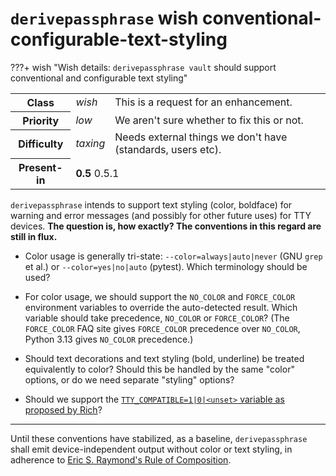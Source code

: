 # `derivepassphrase` wish conventional-configurable-text-styling

???+ wish "Wish details: `derivepassphrase vault` should support conventional and configurable text styling"
    <table id="bug-summary" markdown>
        <tr><th scope=col>Class<td><i>wish</i><td>This is a request for an enhancement.
        <tr><th scope=col>Priority<td><i>low</i><td>We aren&apos;t sure whether to fix this or not.
        <tr><th scope=col>Difficulty<td><i>taxing</i><td>Needs external things we don't have (standards, users etc).
        <tr><th scope=col>Present-in<td colspan=2><b>0.5</b> 0.5.1
    </table>

`derivepassphrase` intends to support text styling (color, boldface) for warning and error messages (and possibly for other future uses) for TTY devices.
**The question is, how exactly?
The conventions in this regard are still in flux.**

  * Color usage is generally tri-state: `--color=always|auto|never` (GNU `grep` et al.) or `--color=yes|no|auto` (pytest).
    Which terminology should be used?

  * For color usage, we should support the `NO_COLOR` and `FORCE_COLOR` environment variables to override the auto-detected result.
    Which variable should take precedence, `NO_COLOR` or `FORCE_COLOR`?
    (The `FORCE_COLOR` FAQ site gives `FORCE_COLOR` precedence over `NO_COLOR`, Python 3.13 gives `NO_COLOR` precedence.)

  * Should text decorations and text styling (bold, underline) be treated equivalently to color?
    Should this be handled by the same "color" options, or do we need separate "styling" options?

  * Should we support the [`TTY_COMPATIBLE=1|0|<unset>` variable as proposed by Rich](https://github.com/Textualize/rich/issues/2924#issuecomment-2757673602)?

* * *

Until these conventions have stabilized, as a baseline, `derivepassphrase` shall emit device-independent output without color or text styling, in adherence to [Eric S. Raymond's Rule of Composition](http://www.catb.org/~esr/writings/taoup/html/ch01s06.html#id2877684).
